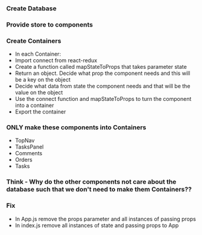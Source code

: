 <!-- ### Reducers
* Create a new folder called reducers
* Create a file in this folder called index.js
* Import combineReducers from redux
* Create a reducer function for each piece of data in state.js
  * newComments
  * newTasks
  * newOrders
  * tickets
  * orders
  * tasks
  * messages
* Remember 2 parameters state and action. Remember to return state
* Combine the reducers and export
-->



### Create Database
<!-- * Create a store.js file -->
<!-- * Import createStore from redux -->
<!-- * Import state from state.js -->
<!-- * Import reducers from reducers/index -->
<!-- * Create the store and export it -->

### Provide store to components
<!-- * In index.js -->
<!-- * Import Provider from react-redux -->
<!-- * Import store from store.js -->
<!-- * Use Provider component to wrap App -->
<!-- * Give Provider a prop “store” and the value of the store -->

### Create Containers
* In each Container:
* Import connect from react-redux
* Create a function called mapStateToProps that takes parameter state
* Return an object. Decide what prop the component needs and this will be a key on the object
* Decide what data from state the component needs and that will be the value on the object
* Use the connect function and mapStateToProps to turn the component into a container
* Export the container

### ONLY make these components into Containers
<!-- * Tickets (use as example) -->
<!-- * TransactionPanel -->
* TopNav
* TasksPanel
* Comments
* Orders
* Tasks

### Think - Why do the other components not care about the database such that we don't need to make them Containers??

### Fix
* In App.js remove the props parameter and all instances of passing props
* In index.js remove all instances of state and passing props to App
